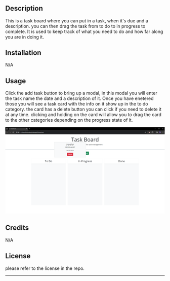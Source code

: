 # <TJsTaskBoard>

## Description

This is a task board where you can put in a task, when it's due and a description. you can then drag the task from to do to in progress to complete. It is used to keep track of what you need to do and how far along you are in doing it.

## Installation

N/A

## Usage

Click the add task button to bring up a modal, in this modal you will enter the task name the date and a description of it. Once you have enetered those you will see a task card with the info on it show up in the to do category. the card has a delete button you can click if you need to delete it at any time. clicking and holding on the card will allow you to drag the card to the other categories depending on the progress state of it.

![screenshot of the program](assets/images/screenshot.png)

## Credits

N/A

## License

please refer to the license in the repo.

---
